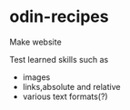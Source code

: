 # odin-recipes

Make website

Test learned skills such as
<!-- yes i know this code im putting codes in a README.md-->
<ul>
    <li>images</li>
    <li>links,absolute and relative</li>
    <li>various text formats(?)</li>
